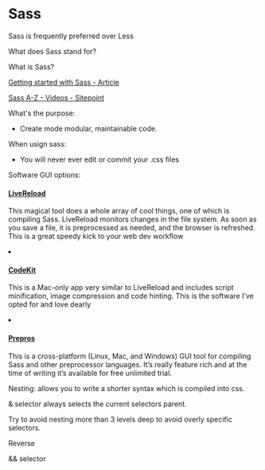 Sass
====

Sass is frequently preferred over Less

What does Sass stand for?

What is Sass?

[Getting started with Sass - Article](https://www.sitepoint.com/getting-started-with-sass)

[Sass A-Z - Videos - Sitepoint](https://www.sitepoint.com/premium/courses/atoz-sass-2977/)


What's the purpose:

 * Create mode modular, maintainable code.



When usign sass:
 * You will never ever edit or commit your .css files

Software GUI options:

<h4><a href="http://livereload.com/">LiveReload</a></h4>
<p>This magical tool does a whole array of cool things, one of which is compiling Sass. LiveReload monitors changes in the file system. As soon as you save a file, it is preprocessed as needed, and the browser is refreshed. This is a great speedy kick to your web dev workflow</p></li>
<li>
<h4><a href="http://incident57.com/codekit/">CodeKit</a></h4>
<p>This is a Mac-only app very similar to LiveReload and includes script minification, image compression and code hinting. This is the software I’ve opted for and love dearly</p></li>
<li>
<h4><a href="https://prepros.io/">Prepros</a></h4>
<p>This is a cross-platform (Linux, Mac, and Windows) GUI tool for compiling Sass and other preprocessor languages. It’s really feature rich and at the time of writing it’s available for free unlimited trial.
</p></li>
</ul>




Nesting:
allows you to write a shorter syntax which is compiled into css.

& selector always selects the current selectors parent.

Try to avoid nesting more than 3 levels deep to avoid overly specific selectors.








Reverse



&& selector
